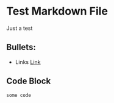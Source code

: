 # Test Markdown File

Just a test

## Bullets:
* Links [Link](https://example.com)

## Code Block 
```
some code
```